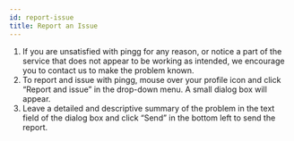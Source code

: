 ```yaml
---
id: report-issue
title: Report an Issue
---
```

1. If you are unsatisfied with pingg for any reason, or notice a part of the service that does not appear to be working as intended, we encourage you to contact us to make the problem known.
2. To report and issue with pingg, mouse over your profile icon and click “Report and issue” in the drop-down menu. A small dialog box will appear.
3. Leave a detailed and descriptive summary of the problem in the text field of the dialog box and click “Send” in the bottom left to send the report.
